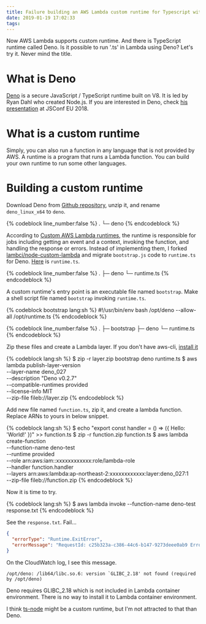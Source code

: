 ```yaml
---
title: Failure building an AWS Lambda custom runtime for Typescript with Deno
date: 2019-01-19 17:02:33
tags:
---
```


Now AWS Lambda supports custom runtime. And there is TypeScript runtime called Deno. Is it possible to run '.ts' in Lambda using Deno? Let's try it. Never mind the title.

# What is Deno

[Deno](https://deno.land) is a secure JavaScript / TypeScript runtime built on V8. It is led by Ryan Dahl who created Node.js. If you are interested in Deno, check [his presentation](https://www.youtube.com/watch?v=M3BM9TB-8yA) at JSConf EU 2018.

# What is a custom runtime

Simply, you can also run a function in any language that is not provided by AWS. A runtime is a program that runs a Lambda function. You can build your own runtime to run some other languages.

# Building a custom runtime

Download Deno from [Github repository](https://github.com/denoland/deno/releases/download/v0.2.7/deno_linux_x64.gz), unzip it, and rename `deno_linux_x64` to `deno`.

{% codeblock line_number:false %}
.
└─ deno
{% endcodeblock %}

According to [Custom AWS Lambda runtimes](https://docs.aws.amazon.com/lambda/latest/dg/runtimes-custom.html), the runtime is responsible for jobs including getting an event and a context, invoking the function, and handling the response or errors. Instead of implementing them, I forked [lambci/node-custom-lambda](https://github.com/lambci/node-custom-lambda) and migrate `bootstrap.js` code to `runtime.ts` for Deno. [Here](https://github.com/creepyrabbit/deno-custom-lambda/blob/master/runtime.ts) is `runtime.ts`.

{% codeblock line_number:false %}
.
├─ deno
└─ runtime.ts
{% endcodeblock %}

A custom runtime's entry point is an executable file named `bootstrap`. Make a shell script file named `bootstrap` invoking `runtime.ts`.

{% codeblock bootstrap lang:sh %}
#!/usr/bin/env bash
/opt/deno --allow-all /opt/runtime.ts
{% endcodeblock %}

{% codeblock line_number:false %}
.
├─ bootstrap
├─ deno
└─ runtime.ts
{% endcodeblock %}

Zip these files and create a Lambda layer. If you don't have aws-cli, [install it](https://docs.aws.amazon.com/cli/latest/userguide/cli-chap-install.html)

{% codeblock lang:sh %}
$ zip -r layer.zip bootstrap deno runtime.ts
$ aws lambda publish-layer-version \
    --layer-name deno_027 \
    --description "Deno v0.2.7" \
    --compatible-runtimes provided \
    --license-info MIT \
    --zip-file fileb://layer.zip
{% endcodeblock %}

Add new file named `function.ts`, zip it, and create a lambda function. Replace ARNs to yours in below snippet.

{% codeblock lang:sh %}
$ echo "export const handler = () => ({ Hello: 'World!' })" >> function.ts
$ zip -r function.zip function.ts
$ aws lambda create-function \
    --function-name deno-test \
    --runtime provided \
    --role arn:aws:iam::xxxxxxxxxxxx:role/lambda-role \
    --handler function.handler \
    --layers arn:aws:lambda:ap-northeast-2:xxxxxxxxxxxx:layer:deno_027:1 \
    --zip-file fileb://function.zip
{% endcodeblock %}

Now it is time to try.

{% codeblock lang:sh %}
$ aws lambda invoke --function-name deno-test response.txt
{% endcodeblock %}

See the `response.txt`. Fail...

```json
{
  "errorType": "Runtime.ExitError",
  "errorMessage": "RequestId: c25b323a-c386-44c6-b147-9273deee0ab9 Error: Runtime exited with error: exit status 1"
}
```

On the CloudWatch log, I see this message.

```
/opt/deno: /lib64/libc.so.6: version `GLIBC_2.18' not found (required by /opt/deno)
```

Deno requires GLIBC_2.18 which is not included in Lambda container environment. There is no way to install it to Lambda container environment.

I think [ts-node](https://github.com/TypeStrong/ts-node) might be a custom runtime, but I'm not attracted to that than Deno.
